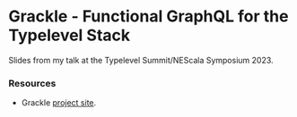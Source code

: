 # Grackle - Functional GraphQL for the Typelevel Stack

Slides from my talk at the Typelevel Summit/NEScala Symposium 2023.

### Resources

* Grackle [project site](http://github.com/typelevel/grackle).
